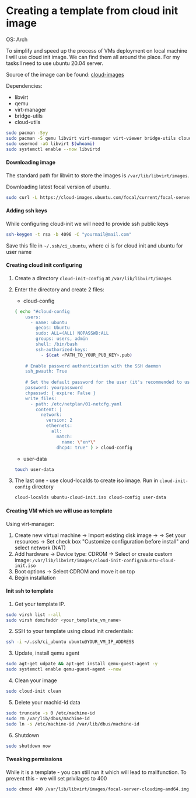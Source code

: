 # Creating a template from cloud init image

OS: Arch

To simplify and speed up the process of VMs deployment on local machine I will use cloud init image. We can find them all around the place. For my tasks I need to use ubuntu 20.04 server.

Source of the image can be found: [cloud-images](https://cloud-images.ubuntu.com/)

Dependencies:
* libvirt
* qemu
* virt-manager
* bridge-utils
* cloud-utils

```bash
sudo pacman -Syy
sudo pacman -S qemu libvirt virt-manager virt-viewer bridge-utils cloud-utils curl
sudo usermod -aG libvirt $(whoami)
sudo systemctl enable --now libvirtd
```

#### Downloading image

The standard path for libvirt to store the images is `/var/lib/libvirt/images`.

Downloading latest focal version of ubuntu.
```bash
sudo curl -L https://cloud-images.ubuntu.com/focal/current/focal-server-cloudimg-amd64.img -o /var/lib/libvirt/images/focal-server-cloudimg-amd64.img
```

#### Adding ssh keys

While configuring cloud-init we will need to provide ssh public keys

```bash
ssh-keygen -t rsa -b 4096 -C "yourmail@mail.com"
```

Save this file in `~/.ssh/ci_ubuntu`, where ci is for cloud init and ubuntu for user name

#### Creating cloud init configuring

1. Create a directory `cloud-init-config` at `/var/lib/libvirt/images`

2. Enter the directory and create 2 files:
    * cloud-config
    ```bash
    ( echo "#cloud-config
        users:
          - name: ubuntu
            gecos: Ubuntu
            sudo: ALL=(ALL) NOPASSWD:ALL
            groups: users, admin
            shell: /bin/bash
            ssh-authorized-keys:
              - $(cat <PATH_TO_YOUR_PUB_KEY>.pub)
        
        # Enable password authentication with the SSH daemon
        ssh_pwauth: True
        
        # Set the default password for the user (it's recommended to use SSH keys instead)
        password: yourpassword
        chpasswd: { expire: False }
        write_files:
          - path: /etc/netplan/01-netcfg.yaml
            content: |
              network:
                version: 2
                ethernets:
                  all:
                    match:
                      name: \"en*\"
                    dhcp4: true" ) > cloud-config
    ```
    * user-data
    ```bash
    touch user-data
    ```

3. The last one - use cloud-localds to create iso image. Run in `cloud-init-config` directory
    ```bash
    cloud-localds ubuntu-cloud-init.iso cloud-config user-data
    ```
#### Creating VM which we will use as template
Using virt-manager:
1. Create new virtual machine -> Import existing disk image -> <Choose your cloud init image here and set the operating system name> -> Set your resources -> Set check box "Customize configuration before install" and select network (NAT)
2. Add hardware -> Device type: CDROM -> Select or create custom image: `/var/lib/libvirt/images/cloud-init-config/ubuntu-cloud-init.iso`
3. Boot options -> Select CDROM and move it on top
4. Begin installation

#### Init ssh to template
1. Get your template IP.
```bash
sudo virsh list --all
sudo virsh domifaddr <your_template_vm_name>
```
2. SSH to your template using cloud init credentials:
```bash
ssh -i ~/.ssh/ci_ubuntu ubuntu@YOUR_VM_IP_ADDRESS
```
3. Update, install qemu agent 
```bash
sudo agt-get udpate && apt-get install qemu-guest-agent -y
sudo systemctl enable qemu-guest-agent --now
```
4. Clean your image
```bash
sudo cloud-init clean
```
5. Delete your machid-id data 
```bash
sudo truncate -s 0 /etc/machine-id
sudo rm /var/lib/dbus/machine-id
sudo ln -s /etc/machine-id /var/lib/dbus/machine-id
```
6. Shutdown
```bash
sudo shutdown now
```

#### Tweaking permissions
While it is a template - you can still run it which will lead to mailfunction.
To prevent this - we will set privilages to 400

```bash
sudo chmod 400 /var/lib/libvirt/images/focal-server-cloudimg-amd64.img
```





